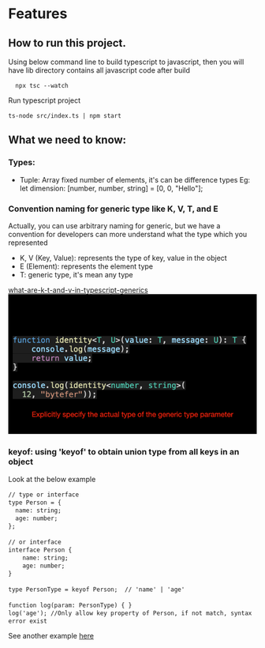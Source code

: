 # Features

## How to run this project.
Using  below command line to build typescript to javascript, then you will have lib directory contains all javascript code after build
```
  npx tsc --watch
```
Run typescript project
```
ts-node src/index.ts | npm start 
```

## What we need to know:
### Types:
- Tuple: Array fixed number of elements, it's can be difference types
Eg: let dimension: [number, number, string] = [0, 0, "Hello"];

### Convention naming for generic type like K, V, T, and E
Actually, you can use arbitrary naming for generic, but we have a convention for developers can more understand what the type which you represented
- K, V (Key, Value): represents the type of key, value in the object
- E (Element): represents the element type
- T: generic type, it's mean any type 

[what-are-k-t-and-v-in-typescript-generics](https://medium.com/frontend-canteen/what-are-k-t-and-v-in-typescript-generics-9fabe1d0f0f3)
![what-are-k-t-and-v-in-typescript-generics](src/assets/generic-type-guide.gif)

### keyof: using 'keyof' to obtain union type from all keys in an object
Look at the below example
```
// type or interface
type Person = {
  name: string;
  age: number;
};

// or interface
interface Person {
    name: string;
    age: number;
}

type PersonType = keyof Person;  // 'name' | 'age'

function log(param: PersonType) { }
log('age'); //Only allow key property of Person, if not match, syntax error exist
```

See another example [here](/src/keyof/person.keyof.ts)